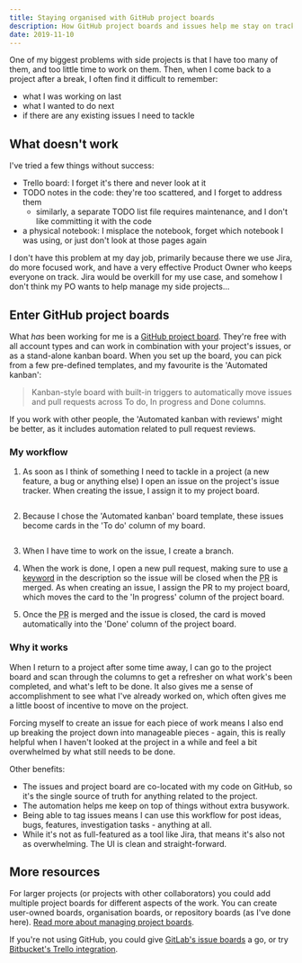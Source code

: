 ```yaml
---
title: Staying organised with GitHub project boards
description: How GitHub project boards and issues help me stay on track with personal projects.
date: 2019-11-10
---
```


One of my biggest problems with side projects is that I have too many of them, and too little time to work on them. Then, when I come back to a project after a break, I often find it difficult to remember:

- what I was working on last
- what I wanted to do next
- if there are any existing issues I need to tackle

## What doesn't work

I've tried a few things without success:

- Trello board: I forget it's there and never look at it
- TODO notes in the code: they're too scattered, and I forget to address them
  - similarly, a separate TODO list file requires maintenance, and I don't like committing it with the code
- a physical notebook: I misplace the notebook, forget which notebook I was using, or just don't look at those pages again

I don't have this problem at my day job, primarily because there we use Jira, do more focused work, and have a very effective Product Owner who keeps everyone on track. Jira would be overkill for my use case, and somehow I don't think my PO wants to help manage my side projects...

## Enter GitHub project boards

What _has_ been working for me is a [GitHub project board][gh-boards]. They're free with all account types and can work in combination with your project's issues, or as a stand-alone kanban board. When you set up the board, you can pick from a few pre-defined templates, and my favourite is the 'Automated kanban':

> Kanban-style board with built-in triggers to automatically move issues and pull requests across To do, In progress and Done columns.

If you work with other people, the 'Automated kanban with reviews' might be better, as it includes automation related to pull request reviews.

### My workflow

1. As soon as I think of something I need to tackle in a project (a new feature, a bug or anything else) I open an issue on the project's issue tracker. When creating the issue, I assign it to my project board.

   <img src="/images/posts/2019/add-new-issue.png" alt="">

2. Because I chose the 'Automated kanban' board template, these issues become cards in the 'To do' column of my board.

   <img src="/images/posts/2019/project-board-overview.png" alt="">

3. When I have time to work on the issue, I create a branch.
4. When the work is done, I open a new pull request, making sure to use [a keyword][issue-keywords] in the description so the issue will be closed when the <abbr title="Pull Request">PR</abbr> is merged. As when creating an issue, I assign the PR to my project board, which moves the card to the 'In progress' column of the project board.
5. Once the <abbr title="Pull Request">PR</abbr> is merged and the issue is closed, the card is moved automatically into the 'Done' column of the project board.

### Why it works

When I return to a project after some time away, I can go to the project board and scan through the columns to get a refresher on what work's been completed, and what's left to be done. It also gives me a sense of accomplishment to see what I've already worked on, which often gives me a little boost of incentive to move on the project.

Forcing myself to create an issue for each piece of work means I also end up breaking the project down into manageable pieces - again, this is really helpful when I haven't looked at the project in a while and feel a bit overwhelmed by what still needs to be done.

Other benefits:

- The issues and project board are co-located with my code on GitHub, so it's the single source of truth for anything related to the project.
- The automation helps me keep on top of things without extra busywork.
- Being able to tag issues means I can use this workflow for post ideas, bugs, features, investigation tasks - anything at all.
- While it's not as full-featured as a tool like Jira, that means it's also not as overwhelming. The UI is clean and straight-forward.

## More resources

For larger projects (or projects with other collaborators) you could add multiple project boards for different aspects of the work. You can create user-owned boards, organisation boards, or repository boards (as I've done here). [Read more about managing project boards][gh-board-managing].

If you're not using GitHub, you could give [GitLab's issue boards][gl-boards] a go, or try [Bitbucket's Trello integration][bb-trello].

[gh-boards]: https://help.github.com/en/github/managing-your-work-on-github/about-project-boards
[gh-board-managing]: https://help.github.com/en/github/managing-your-work-on-github/managing-project-boards
[bb-trello]: https://bitbucket.org/product/features/trello-boards
[gl-boards]: https://about.gitlab.com/product/issueboard/
[issue-keywords]: https://help.github.com/en/github/managing-your-work-on-github/closing-issues-using-keywords
